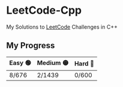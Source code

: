 # LeetCode-Cpp
My Solutions to [LeetCode](https://leetcode.com/) Challenges in C++

## My Progress

|   Easy 🟢   |   Medium  🟡   |   Hard 🔴   |
| ------------ | -------------- | ------------ |
|   8/676      |   2/1439       |   0/600      |